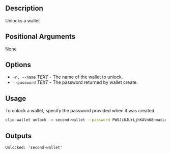 ## Description

Unlocks a wallet

## Positional Arguments

None

## Options

- `-n, --name` _TEXT_ - The name of the wallet to unlock.
- `--password` _TEXT_ - The password returned by wallet create.

## Usage

To unlock a wallet, specify the password provided when it was created.

```sh
clio wallet unlock -n second-wallet --password PW5Ji6JUrLjhKAVn68nmacLxwhvtqUAV18J7iycZppsPKeoGGgBEw
```

## Outputs

```console
Unlocked: 'second-wallet'
```
